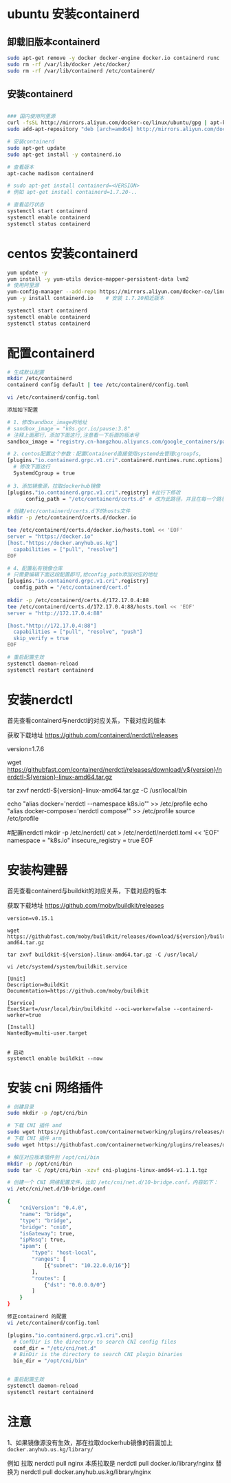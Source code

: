 
# ubuntu 安装containerd

##  卸载旧版本containerd
```bash
sudo apt-get remove -y docker docker-engine docker.io containerd runc
sudo rm -rf /var/lib/docker /etc/docker/
sudo rm -rf /var/lib/containerd /etc/containerd/

```

## 安装containerd

```bash

### 国内使用阿里源
curl -fsSL http://mirrors.aliyun.com/docker-ce/linux/ubuntu/gpg | apt-key add -
sudo add-apt-repository "deb [arch=amd64] http://mirrors.aliyun.com/docker-ce/linux/ubuntu $(lsb_release -cs) stable"

# 安装containerd
sudo apt-get update
sudo apt-get install -y containerd.io

# 查看版本
apt-cache madison containerd

# sudo apt-get install containerd=<VERSION>
# 例如 apt-get install containerd=1.7.20-..

# 查看运行状态
systemctl start containerd
systemctl enable containerd
systemctl status containerd

```

# centos 安装containerd

```bash
yum update -y
yum install -y yum-utils device-mapper-persistent-data lvm2
# 使用阿里源
yum-config-manager --add-repo https://mirrors.aliyun.com/docker-ce/linux/centos/docker-ce.repo
yum -y install containerd.io    # 安装 1.7.20相近版本

systemctl start containerd
systemctl enable containerd
systemctl status containerd

```

# 配置containerd

```bash
# 生成默认配置
mkdir /etc/containerd
containerd config default | tee /etc/containerd/config.toml

vi /etc/containerd/config.toml

添加如下配置

# 1、修改sandbox_image的地址
# sandbox_image = "k8s.gcr.io/pause:3.8"
# 注释上面那行，添加下面这行,注意看一下后面的版本号
sandbox_image = "registry.cn-hangzhou.aliyuncs.com/google_containers/pause:3.8"

# 2、centos配置这个参数：配置Containerd直接使用systemd去管理cgroupfs,
[plugins."io.containerd.grpc.v1.cri".containerd.runtimes.runc.options]
  # 修改下面这行
  SystemdCgroup = true
       
# 3、添加镜像源，拉取dockerhub镜像
[plugins."io.containerd.grpc.v1.cri".registry] #此行下修改
      config_path = "/etc/containerd/certs.d" # 改为此路径，并且在每一个路径下创建hosts.toml文件，用于存放镜像加速信息

# 创建/etc/containerd/certs.d下的hosts文件
mkdir -p /etc/containerd/certs.d/docker.io

tee /etc/containerd/certs.d/docker.io/hosts.toml << 'EOF'
server = "https://docker.io"
[host."https://docker.anyhub.us.kg"]
  capabilities = ["pull", "resolve"]
EOF

# 4、配置私有镜像仓库
# 只需要编辑下面这段配置即可,给config_path添加对应的地址
[plugins."io.containerd.grpc.v1.cri".registry]
  config_path = "/etc/containerd/cert.d"
  
mkdir -p /etc/containerd/certs.d/172.17.0.4:88
tee /etc/containerd/certs.d/172.17.0.4:88/hosts.toml << 'EOF'
server = "http://172.17.0.4:88"

[host."http://172.17.0.4:88"]
  capabilities = ["pull", "resolve", "push"]
  skip_verify = true
EOF

# 重启配置生效
systemctl daemon-reload
systemctl restart containerd
```

# 安装nerdctl

首先查看containerd与nerdctl的对应关系，下载对应的版本

获取下载地址 https://github.com/containerd/nerdctl/releases

version=1.7.6

wget https://githubfast.com/containerd/nerdctl/releases/download/v${version}/nerdctl-${version}-linux-amd64.tar.gz

tar zxvf nerdctl-${version}-linux-amd64.tar.gz -C /usr/local/bin

echo "alias docker='nerdctl --namespace k8s.io'"  >> /etc/profile
echo "alias docker-compose='nerdctl compose'"  >> /etc/profile
source  /etc/profile

#配置nerdctl
mkdir -p /etc/nerdctl/
cat > /etc/nerdctl/nerdctl.toml << 'EOF'
namespace      = "k8s.io"
insecure_registry = true
EOF

# 安装构建器

首先查看containerd与buildkit的对应关系，下载对应的版本

获取下载地址 https://github.com/moby/buildkit/releases
```
version=v0.15.1

wget https://githubfast.com/moby/buildkit/releases/download/${version}/buildkit-${version}.linux-amd64.tar.gz

tar zxvf buildkit-${version}.linux-amd64.tar.gz -C /usr/local/

vi /etc/systemd/system/buildkit.service 

[Unit]
Description=BuildKit
Documentation=https://github.com/moby/buildkit

[Service]
ExecStart=/usr/local/bin/buildkitd --oci-worker=false --containerd-worker=true

[Install]
WantedBy=multi-user.target


# 启动
systemctl enable buildkit --now

```

# 安装 cni 网络插件
```bash
# 创建目录
sudo mkdir -p /opt/cni/bin

# 下载 CNI 插件 amd
sudo wget https://githubfast.com/containernetworking/plugins/releases/download/v1.1.1/cni-plugins-linux-amd64-v1.1.1.tgz
# 下载 CNI 插件 arm
sudo wget https://githubfast.com/containernetworking/plugins/releases/download/v1.1.1/cni-plugins-linux-arm64-v1.1.1.tgz

# 解压对应版本插件到 /opt/cni/bin
mkdir -p /opt/cni/bin
sudo tar -C /opt/cni/bin -xzvf cni-plugins-linux-amd64-v1.1.1.tgz

# 创建一个 CNI 网络配置文件，比如 /etc/cni/net.d/10-bridge.conf，内容如下：
vi /etc/cni/net.d/10-bridge.conf

{
    "cniVersion": "0.4.0",
    "name": "bridge",
    "type": "bridge",
    "bridge": "cni0",
    "isGateway": true,
    "ipMasq": true,
    "ipam": {
        "type": "host-local",
        "ranges": [
            [{"subnet": "10.22.0.0/16"}]
        ],
        "routes": [
            {"dst": "0.0.0.0/0"}
        ]
    }
}

修正containerd 的配置
vi /etc/containerd/config.toml

[plugins."io.containerd.grpc.v1.cri".cni]
  # ConfDir is the directory to search CNI config files
  conf_dir = "/etc/cni/net.d"
  # BinDir is the directory to search CNI plugin binaries
  bin_dir = "/opt/cni/bin"


# 重启配置生效
systemctl daemon-reload
systemctl restart containerd
```

# 注意

1、如果镜像源没有生效，那在拉取dockerhub镜像的前面加上 `docker.anyhub.us.kg/library/`

例如
拉取 nerdctl pull nginx 
本质拉取是 
nerdctl pull docker.io/library/nginx 
替换为 
nerdctl pull docker.anyhub.us.kg/library/nginx   

